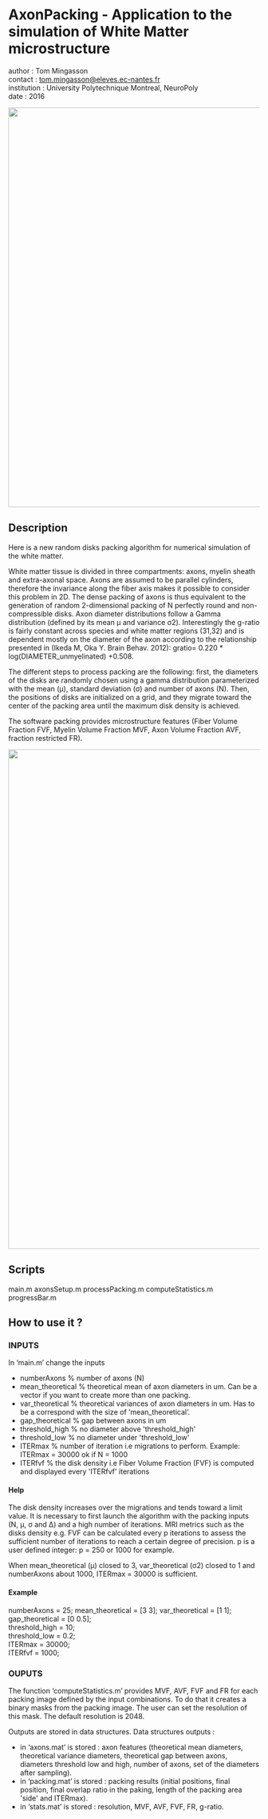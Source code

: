 
# AxonPacking - Application to the simulation of White Matter microstructure

author : Tom Mingasson    
contact : tom.mingasson@eleves.ec-nantes.fr          
institution : University Polytechnique Montreal, NeuroPoly   
date : 2016 

<img src="https://github.com/neuropoly/axonpacking/blob/master/img1.jpeg" width="800px" align="center" />

## Description 

Here is  a new random disks packing algorithm for numerical simulation of the white matter. 

White matter tissue is divided in three compartments:  axons, myelin sheath and extra-axonal space. Axons are assumed to be parallel cylinders, therefore the invariance along the fiber axis makes it possible to consider this problem in 2D. The dense packing of axons is thus equivalent to the generation of random 2-dimensional packing of N perfectly round and non-compressible disks. Axon diameter distributions follow a Gamma distribution (defined by its mean µ and variance σ2). Interestingly the g-ratio is fairly constant across species and white matter regions (31,32) and is dependent mostly on the diameter of the axon according to the relationship presented in (Ikeda M, Oka Y. Brain Behav. 2012):  gratio= 0.220 * log(DIAMETER_unmyelinated) +0.508. 

The different steps to process packing are the following: first, the diameters of the disks are randomly chosen using a gamma distribution parameterized with the mean (µ), standard deviation (σ) and number of axons (N).  Then, the positions of disks are initialized on a grid, and they migrate toward the center of the packing area until the maximum disk density is achieved. 


The software packing provides microstructure features (Fiber Volume Fraction FVF, Myelin Volume Fraction MVF, Axon Volume Fraction AVF, fraction restricted FR).

<img src="https://github.com/neuropoly/axonpacking/blob/master/img2.jpeg" width="1000px" align="middle" />

## Scripts

main.m
axonsSetup.m
processPacking.m
computeStatistics.m
progressBar.m

## How to use it ?

### INPUTS
In ‘main.m’ change the inputs

- numberAxons        % number of axons (N)
- mean_theoretical   % theoretical mean of axon diameters in um. Can be a vector if you want to create more than one packing.
- var_theoretical    % theoretical variances of axon diameters in um. Has to be a correspond with the size of ‘mean_theoretical’.
- gap_theoretical    % gap between axons in um 
- threshold_high     % no diameter above 'threshold_high'
- threshold_low      % no diameter under 'threshold_low'
- ITERmax            % number of iteration i.e migrations to perform. Example: ITERmax = 30000 ok if N = 1000
- ITERfvf            % the disk density i.e Fiber Volume Fraction (FVF) is computed and displayed every 'ITERfvf' iterations

#### Help 	

The disk density increases over the migrations and tends toward a limit value. It is necessary to first launch the algorithm with the packing inputs (N, µ, σ and Δ) and a high number of iterations. MRI metrics such as the disks density e.g. FVF can be calculated every p iterations to assess the sufficient number of iterations to reach a certain degree of precision. p is a user defined integer: p = 250 or 1000 for example. 

When mean_theoretical (μ) closed to 3, var_theoretical (σ2) closed to 1 and numberAxons about 1000, ITERmax = 30000 is sufficient. 


#### Example  	
numberAxons = 25;
mean_theoretical = [3 3]; 
var_theoretical  = [1 1];                    
gap_theoretical  = [0 0.5];                                
threshold_high = 10;                                     
threshold_low = 0.2;                                         
ITERmax = 30000;                       
ITERfvf = 1000;                             

### OUPUTS
The function ‘computeStatistics.m’ provides MVF, AVF, FVF and FR for each packing image defined by the input combinations. To do that it creates a binary masks
from the packing image. The user can set the resolution of this mask. The default resolution is 2048. 

Outputs are stored in data structures. Data structures outputs :
- in ‘axons.mat’ is stored : axon features (theoretical mean diameters, theoretical variance diameters, theoretical gap between axons, diameters threshold low and high, number of axons, set of the diameters after sampling).
- in ‘packing.mat’ is stored : packing results (initial positions, final position, final overlap ratio in the paking, length of the packing area 'side' and ITERmax). 
- in ‘stats.mat’ is stored : resolution, MVF, AVF, FVF, FR, g-ratio. 

